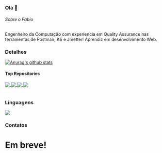 ### Olá 👋

###### Sobre o Fabio
Engenheiro da Computação com experiencia em Quality Assurance nas ferramentas de Postman, K6 e Jmetter!
Aprendiz em desenvolvimento Web.

### Detalhes
 <a href="https://github.com/fabiochorobura/github-readme-stats"><img align="center" src="https://github-readme-stats.vercel.app/api?username=fabiochorobura&show_icons=true&include_all_commits=true&theme=buefy&hide_border=true" alt="Anurag's github stats" /></a>

#### Top Repositories
<a href="https://github.com/fabiochorobura/github-readme-stats">
  <img align="center" src="https://github-readme-stats.vercel.app/api/pin/?username=fabiochorobura&repo=github-readme-stats&theme=buefy" />
 
</a>
<a href="https://github.com/fabiochorobura/[fabiochorobura.github.io"](https://fabiochorobura.github.io/portfolio_fc_eng_clean.github.io/)>
  <img align="center" src="https://github-readme-stats.vercel.app/api/pin/?username=fabiochorobura&repo=github-readme-stats&theme=buefy" />
 <a href="https://github.com/fabiochorobura/github-readme-stats">
  <img align="center" src="https://github-readme-stats.vercel.app/api/pin/?username=fabiochorobura&repo=github-readme-stats&theme=buefy" />
  <a href="https://github.com/fabiochorobura/github-readme-stats">
  <img align="center" src="https://github-readme-stats.vercel.app/api/pin/?username=fabiochorobura&repo=github-readme-stats&theme=buefy" />
</a>
<br />
<br />


### Linguagens
 <a href="https://github.com/fabiochorobura/github-readme-stats"><img align="center" src="https://github-readme-stats.vercel.app/api/top-langs/?username=fabiochorobura&layout=compact&theme=buefy&hide_border=true" /></a>
 


### Contatos
# Em breve!
